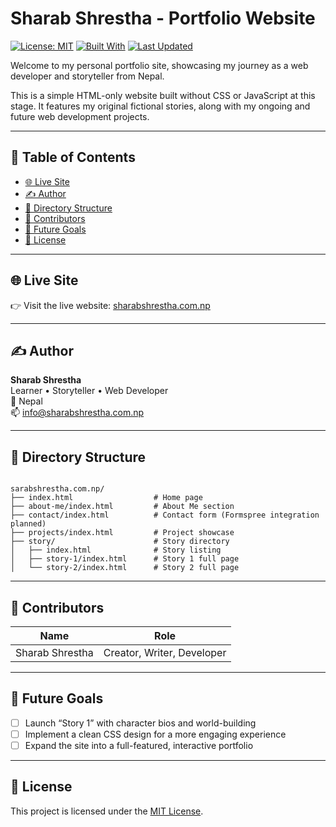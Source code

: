 # Sharab Shrestha - Portfolio Website

[![License: MIT](https://img.shields.io/badge/License-MIT-green.svg)](LICENSE)
[![Built With](https://img.shields.io/badge/Built%20With-HTML5-orange)](#)
[![Last Updated](https://img.shields.io/badge/Last%20Updated-June%202024-blue)](#)

Welcome to my personal portfolio site, showcasing my journey as a web developer and storyteller from Nepal.

This is a simple HTML-only website built without CSS or JavaScript at this stage. It features my original fictional stories, along with my ongoing and future web development projects.

---

## 📑 Table of Contents
- [🌐 Live Site](#-live-site)
- [✍️ Author](#%EF%B8%8F-author)
- [📁 Directory Structure](#-directory-structure)
- [🤝 Contributors](#-contributors)
- [🎯 Future Goals](#-future-goals)
- [📄 License](#-license)

---

## 🌐 Live Site

👉 Visit the live website: [sharabshrestha.com.np](https://sharabshrestha.com.np)

---

## ✍️ Author

**Sharab Shrestha**  
Learner • Storyteller • Web Developer  
📍 Nepal  
📫 [info@sharabshrestha.com.np](mailto:info@sharabshrestha.com.np)

---

## 📁 Directory Structure

```

sarabshrestha.com.np/
├── index.html                  # Home page
├── about-me/index.html         # About Me section
├── contact/index.html          # Contact form (Formspree integration planned)
├── projects/index.html         # Project showcase
├── story/                      # Story directory
│   ├── index.html              # Story listing
│   ├── story-1/index.html      # Story 1 full page
│   └── story-2/index.html      # Story 2 full page

```

---

## 🤝 Contributors

| Name             | Role                    |
| ---------------- | ------------------------ |
| Sharab Shrestha  | Creator, Writer, Developer |

---

## 🎯 Future Goals

- [ ] Launch “Story 1” with character bios and world-building
- [ ] Implement a clean CSS design for a more engaging experience
- [ ] Expand the site into a full-featured, interactive portfolio

---

## 📄 License

This project is licensed under the [MIT License](LICENSE).